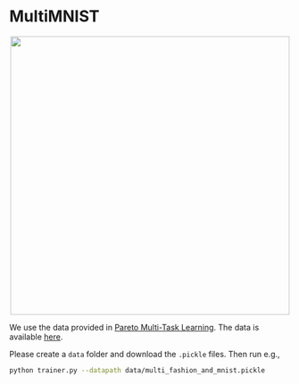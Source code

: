 # MultiMNIST

<p align="center"> 
    <img src="https://github.com/AvivNavon/pareto-hypernetworks/blob/resources/mmnist_fashion_and_mnist_evolve.png" width="500">
</p>

We use the data provided in [Pareto Multi-Task Learning](https://papers.nips.cc/paper/9374-pareto-multi-task-learning).
The data is available [here](https://drive.google.com/drive/folders/1VnmCmBAVh8f_BKJg1KYx-E137gBLXbGG).

Please create a `data` folder and download the `.pickle` files. Then run e.g.,

```bash
python trainer.py --datapath data/multi_fashion_and_mnist.pickle
```
